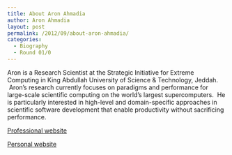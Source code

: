 ```yaml
---
title: About Aron Ahmadia
author: Aron Ahmadia
layout: post
permalink: /2012/09/about-aron-ahmadia/
categories:
  - Biography
  - Round 01/0
---
```

Aron is a Research Scientist at the Strategic Initiative for Extreme Computing in King Abdullah University of Science & Technology, Jeddah.  Aron&#8217;s research currently focuses on paradigms and performance for large-scale scientific computing on the world&#8217;s largest supercomputers.  He is particularly interested in high-level and domain-specific approaches in scientific software development that enable productivity without sacrificing performance.

[Professional website][1]

[Personal website][2]

[  
][2]

 [1]: http://ksl.kaust.edu.sa/Pages/AronAhmadia.aspx "Professional Website"
 [2]: http://aron.ahmadia.net "Personal website"